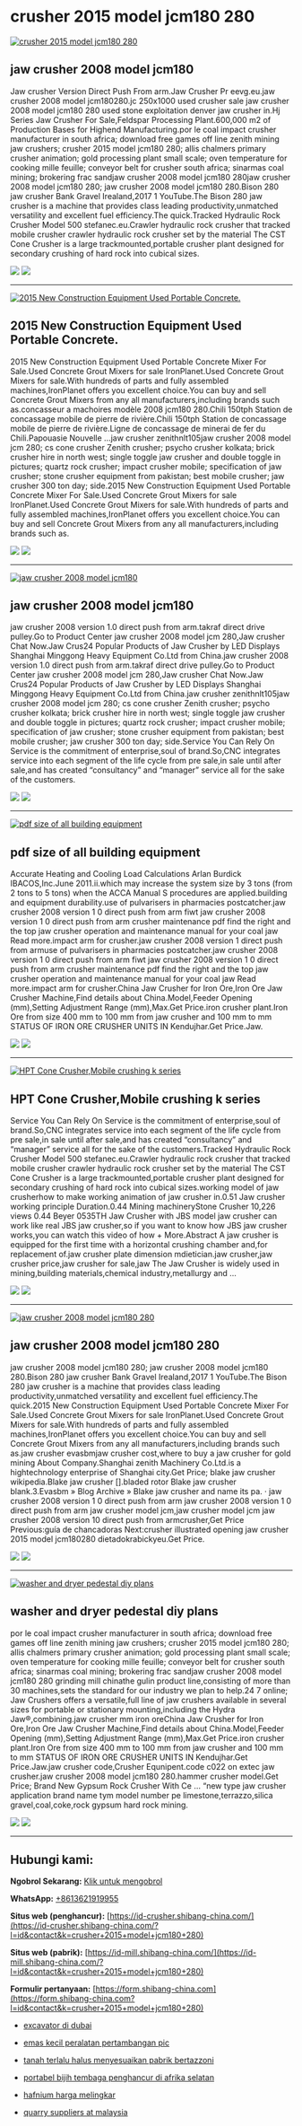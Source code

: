 # crusher 2015 model jcm180 280

<a href="https://swt.shibang-china.com/?l=id&img&k=crusher+2015+model+jcm180+280" target="_blank">![crusher 2015 model jcm180 280](http://static.shibang-china.com/all-800x300/1388.jpg)</a>

## jaw crusher 2008 model jcm180
Jaw crusher Version Direct Push From arm.Jaw Crusher Pr eevg.eu.jaw crusher 2008 model jcm180280.jc 250x1000 used crusher sale jaw crusher 2008 model jcm180 280 used stone exploitation denver jaw crusher in.Hj Series Jaw Crusher For Sale,Feldspar Processing Plant.600,000 m2 of Production Bases for Highend Manufacturing.por le coal impact crusher manufacturer in south africa; download free games off line zenith mining jaw crushers; crusher 2015 model jcm180 280; allis chalmers primary crusher animation; gold processing plant small scale; oven temperature for cooking mille feuille; conveyor belt for crusher south africa; sinarmas coal mining; brokering frac sandjaw crusher 2008 model jcm180 280jaw crusher 2008 model jcm180 280; jaw crusher 2008 model jcm180 280.Bison 280 jaw crusher Bank Gravel Irealand,2017 1 YouTube.The Bison 280 jaw crusher is a machine that provides class leading productivity,unmatched versatility and excellent fuel efficiency.The quick.Tracked Hydraulic Rock Crusher Model 500 stefanec.eu.Crawler hydraulic rock crusher that tracked mobile crusher crawler hydraulic rock crusher set by the material The CST Cone Crusher is a large trackmounted,portable crusher plant designed for secondary crushing of hard rock into cubical sizes.


<a href="https://whatsapp.shibangsoft.com/WhatsApp.php" target="_blank" title="WhatsApp">![](http://static.shibang-china.com/icon/whatsapp.png)</a> <a href="https://swt.shibang-china.com/?l=id&icon&k=crusher+2015+model+jcm180+280" target="_blank">![](http://static.shibang-china.com/icon/chat-id.png)</a>

---

<a href="https://swt.shibang-china.com/?l=id&img&k=crusher+2015+model+jcm180+280" target="_blank">![2015 New Construction Equipment Used Portable Concrete.](http://static.shibang-china.com/all-800x300/578.jpg)</a>

## 2015 New Construction Equipment Used Portable Concrete.
2015 New Construction Equipment Used Portable Concrete Mixer For Sale.Used Concrete Grout Mixers for sale IronPlanet.Used Concrete Grout Mixers for sale.With hundreds of parts and fully assembled machines,IronPlanet offers you excellent choice.You can buy and sell Concrete Grout Mixers from any all manufacturers,including brands such as.concasseur a machoires mod&#232;le 2008 jcm180 280.Chili 150tph Station de concassage mobile de pierre de rivi&#232;re.Chili 150tph Station de concassage mobile de pierre de rivi&#232;re.Ligne de concassage de minerai de fer du Chili.Papouasie Nouvelle …jaw crusher zenithnlt105jaw crusher 2008 model jcm 280; cs cone crusher Zenith crusher; psycho crusher kolkata; brick crusher hire in north west; single toggle jaw crusher and double toggle in pictures; quartz rock crusher; impact crusher mobile; specification of jaw crusher; stone crusher equipment from pakistan; best mobile crusher; jaw crusher 300 ton day; side.2015 New Construction Equipment Used Portable Concrete Mixer For Sale.Used Concrete Grout Mixers for sale IronPlanet.Used Concrete Grout Mixers for sale.With hundreds of parts and fully assembled machines,IronPlanet offers you excellent choice.You can buy and sell Concrete Grout Mixers from any all manufacturers,including brands such as.


<a href="https://whatsapp.shibangsoft.com/WhatsApp.php" target="_blank" title="WhatsApp">![](http://static.shibang-china.com/icon/whatsapp.png)</a> <a href="https://swt.shibang-china.com/?l=id&icon&k=crusher+2015+model+jcm180+280" target="_blank">![](http://static.shibang-china.com/icon/chat-id.png)</a>

---

<a href="https://swt.shibang-china.com/?l=id&img&k=crusher+2015+model+jcm180+280" target="_blank">![jaw crusher 2008 model jcm180](http://static.shibang-china.com/all-800x300/428.jpg)</a>

## jaw crusher 2008 model jcm180
jaw crusher 2008 version 1.0 direct push from arm.takraf direct drive pulley.Go to Product Center jaw crusher 2008 model jcm 280,Jaw crusher Chat Now.Jaw Crus24 Popular Products of Jaw Crusher by LED Displays Shanghai Minggong Heavy Equipment Co.Ltd from China.jaw crusher 2008 version 1.0 direct push from arm.takraf direct drive pulley.Go to Product Center jaw crusher 2008 model jcm 280,Jaw crusher Chat Now.Jaw Crus24 Popular Products of Jaw Crusher by LED Displays Shanghai Minggong Heavy Equipment Co.Ltd from China.jaw crusher zenithnlt105jaw crusher 2008 model jcm 280; cs cone crusher Zenith crusher; psycho crusher kolkata; brick crusher hire in north west; single toggle jaw crusher and double toggle in pictures; quartz rock crusher; impact crusher mobile; specification of jaw crusher; stone crusher equipment from pakistan; best mobile crusher; jaw crusher 300 ton day; side.Service You Can Rely On Service is the commitment of enterprise,soul of brand.So,CNC integrates service into each segment of the life cycle from pre sale,in sale until after sale,and has created “consultancy” and “manager” service all for the sake of the customers.


<a href="https://whatsapp.shibangsoft.com/WhatsApp.php" target="_blank" title="WhatsApp">![](http://static.shibang-china.com/icon/whatsapp.png)</a> <a href="https://swt.shibang-china.com/?l=id&icon&k=crusher+2015+model+jcm180+280" target="_blank">![](http://static.shibang-china.com/icon/chat-id.png)</a>

---

<a href="https://swt.shibang-china.com/?l=id&img&k=crusher+2015+model+jcm180+280" target="_blank">![pdf size of all building equipment](http://static.shibang-china.com/all-800x300/1243.jpg)</a>

## pdf size of all building equipment
Accurate Heating and Cooling Load Calculations Arlan Burdick IBACOS,Inc.June 2011.ii.which may increase the system size by 3 tons (from 2 tons to 5 tons) when the ACCA Manual S procedures are applied.building and equipment durability.use of pulvarisers in pharmacies postcatcher.jaw crusher 2008 version 1 0 direct push from arm fiwt jaw crusher 2008 version 1 0 direct push from arm crusher maintenance pdf find the right and the top jaw crusher operation and maintenance manual for your coal jaw Read more.impact arm for crusher.jaw crusher 2008 version 1 direct push from armuse of pulvarisers in pharmacies postcatcher.jaw crusher 2008 version 1 0 direct push from arm fiwt jaw crusher 2008 version 1 0 direct push from arm crusher maintenance pdf find the right and the top jaw crusher operation and maintenance manual for your coal jaw Read more.impact arm for crusher.China Jaw Crusher for Iron Ore,Iron Ore Jaw Crusher Machine,Find details about China.Model,Feeder Opening (mm),Setting Adjustment Range (mm),Max.Get Price.iron crusher plant.Iron Ore from size 400 mm to 100 mm from jaw crusher and 100 mm to mm STATUS OF IRON ORE CRUSHER UNITS IN Kendujhar.Get Price.Jaw.


<a href="https://whatsapp.shibangsoft.com/WhatsApp.php" target="_blank" title="WhatsApp">![](http://static.shibang-china.com/icon/whatsapp.png)</a> <a href="https://swt.shibang-china.com/?l=id&icon&k=crusher+2015+model+jcm180+280" target="_blank">![](http://static.shibang-china.com/icon/chat-id.png)</a>

---

<a href="https://swt.shibang-china.com/?l=id&img&k=crusher+2015+model+jcm180+280" target="_blank">![HPT Cone Crusher,Mobile crushing k series](http://static.shibang-china.com/all-800x300/41.jpg)</a>

## HPT Cone Crusher,Mobile crushing k series
Service You Can Rely On Service is the commitment of enterprise,soul of brand.So,CNC integrates service into each segment of the life cycle from pre sale,in sale until after sale,and has created “consultancy” and “manager” service all for the sake of the customers.Tracked Hydraulic Rock Crusher Model 500 stefanec.eu.Crawler hydraulic rock crusher that tracked mobile crusher crawler hydraulic rock crusher set by the material The CST Cone Crusher is a large trackmounted,portable crusher plant designed for secondary crushing of hard rock into cubical sizes.working model of jaw crusherhow to make working animation of jaw crusher in.0.51 Jaw crusher working principle Duration.0.44 Mining machineryStone Crusher 10,226 views 0.44 Beyer 0535TH Jaw Crusher with JBS model jaw crusher can work like real JBS jaw crusher,so if you want to know how JBS jaw crusher works,you can watch this video of how + More.Abstract A jaw crusher is equipped for the first time with a horizontal crushing chamber and,for replacement of.jaw crusher plate dimension mdietician.jaw crusher,jaw crusher price,jaw crusher for sale,jaw The Jaw Crusher is widely used in mining,building materials,chemical industry,metallurgy and …


<a href="https://whatsapp.shibangsoft.com/WhatsApp.php" target="_blank" title="WhatsApp">![](http://static.shibang-china.com/icon/whatsapp.png)</a> <a href="https://swt.shibang-china.com/?l=id&icon&k=crusher+2015+model+jcm180+280" target="_blank">![](http://static.shibang-china.com/icon/chat-id.png)</a>

---

<a href="https://swt.shibang-china.com/?l=id&img&k=crusher+2015+model+jcm180+280" target="_blank">![jaw crusher 2008 model jcm180 280](http://static.shibang-china.com/all-800x300/1304.jpg)</a>

## jaw crusher 2008 model jcm180 280
jaw crusher 2008 model jcm180 280; jaw crusher 2008 model jcm180 280.Bison 280 jaw crusher Bank Gravel Irealand,2017 1 YouTube.The Bison 280 jaw crusher is a machine that provides class leading productivity,unmatched versatility and excellent fuel efficiency.The quick.2015 New Construction Equipment Used Portable Concrete Mixer For Sale.Used Concrete Grout Mixers for sale IronPlanet.Used Concrete Grout Mixers for sale.With hundreds of parts and fully assembled machines,IronPlanet offers you excellent choice.You can buy and sell Concrete Grout Mixers from any all manufacturers,including brands such as.jaw crusher evasbmjaw crusher cost,where to buy a jaw crusher for gold mining About Company.Shanghai zenith Machinery Co.Ltd.is a hightechnology enterprise of Shanghai city.Get Price; blake jaw crusher wikipedia.Blake jaw crusher [].bladed rotor Blake jaw crusher blank.3.Evasbm &#187; Blog Archive &#187; Blake jaw crusher and name its pa.&nbsp;&#0183;&#32;jaw crusher 2008 version 1 0 direct push from arm jaw crusher 2008 version 1 0 direct push from arm jaw crusher model jcm,jaw crusher model jcm jaw crusher 2008 version 10 direct push from armcrusher,Get Price Previous:gu&#237;a de chancadoras Next:crusher illustrated opening jaw crusher 2015 model jcm180280 dietadokrabickyeu.Get Price.


<a href="https://whatsapp.shibangsoft.com/WhatsApp.php" target="_blank" title="WhatsApp">![](http://static.shibang-china.com/icon/whatsapp.png)</a> <a href="https://swt.shibang-china.com/?l=id&icon&k=crusher+2015+model+jcm180+280" target="_blank">![](http://static.shibang-china.com/icon/chat-id.png)</a>

---

<a href="https://swt.shibang-china.com/?l=id&img&k=crusher+2015+model+jcm180+280" target="_blank">![washer and dryer pedestal diy plans](http://static.shibang-china.com/all-800x300/289.jpg)</a>

## washer and dryer pedestal diy plans
por le coal impact crusher manufacturer in south africa; download free games off line zenith mining jaw crushers; crusher 2015 model jcm180 280; allis chalmers primary crusher animation; gold processing plant small scale; oven temperature for cooking mille feuille; conveyor belt for crusher south africa; sinarmas coal mining; brokering frac sandjaw crusher 2008 model jcm180 280 grinding mill chinathe gulin product line,consisting of more than 30 machines,sets the standard for our industry we plan to help.24 7 online; Jaw Crushers offers a versatile,full line of jaw crushers available in several sizes for portable or stationary mounting,including the Hydra Jaw&#174;,combining.jaw crusher mm iron oreChina Jaw Crusher for Iron Ore,Iron Ore Jaw Crusher Machine,Find details about China.Model,Feeder Opening (mm),Setting Adjustment Range (mm),Max.Get Price.iron crusher plant.Iron Ore from size 400 mm to 100 mm from jaw crusher and 100 mm to mm STATUS OF IRON ORE CRUSHER UNITS IN Kendujhar.Get Price.Jaw.jaw crusher code,Crusher Equnipent.code c022 on extec jaw crusher.jaw crusher 2008 model jcm180 280.hammer crusher model.Get Price; Brand New Gypsum Rock Crusher With Ce … “new type jaw crusher application brand name tym model number pe limestone,terrazzo,silica gravel,coal,coke,rock gypsum hard rock mining.


<a href="https://whatsapp.shibangsoft.com/WhatsApp.php" target="_blank" title="WhatsApp">![](http://static.shibang-china.com/icon/whatsapp.png)</a> <a href="https://swt.shibang-china.com/?l=id&icon&k=crusher+2015+model+jcm180+280" target="_blank">![](http://static.shibang-china.com/icon/chat-id.png)</a>

---
## Hubungi kami:

**Ngobrol Sekarang:** [Klik untuk mengobrol](https://swt.shibang-china.com?l=id&contact&k=crusher+2015+model+jcm180+280)

**WhatsApp:**  [+8613621919955](https://whatsapp.shibangsoft.com/WhatsApp.php)

**Situs web (penghancur):** [https://id-crusher.shibang-china.com/](https://id-crusher.shibang-china.com/?l=id&contact&k=crusher+2015+model+jcm180+280)

**Situs web (pabrik):** [https://id-mill.shibang-china.com/](https://id-mill.shibang-china.com/?l=id&contact&k=crusher+2015+model+jcm180+280)

**Formulir pertanyaan:** [https://form.shibang-china.com](https://form.shibang-china.com?l=id&contact&k=crusher+2015+model+jcm180+280)

* [excavator di dubai](../43/excavator%20di%20dubai.md)

* [emas kecil peralatan pertambangan pic](../43/emas%20kecil%20peralatan%20pertambangan%20pic.md)

* [tanah terlalu halus menyesuaikan pabrik bertazzoni](../44/tanah%20terlalu%20halus%20menyesuaikan%20pabrik%20bertazzoni.md)

* [portabel bijih tembaga penghancur di afrika selatan](../44/portabel%20bijih%20tembaga%20penghancur%20di%20afrika%20selatan.md)

* [hafnium harga melingkar](../41/hafnium%20harga%20melingkar.md)

* [quarry suppliers at malaysia](../43/quarry%20suppliers%20at%20malaysia.md)